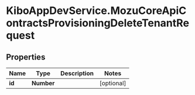 # KiboAppDevService.MozuCoreApiContractsProvisioningDeleteTenantRequest

## Properties

Name | Type | Description | Notes
------------ | ------------- | ------------- | -------------
**id** | **Number** |  | [optional] 


